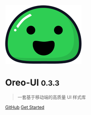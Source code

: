 ![logo](_media/icon.svg)

# Oreo-UI <small>0.3.3</small>

> 一套基于移动端的高质量 UI 样式库

<!-- - Simple and lightweight (~18kB gzipped)
- No statically built html files
- Multiple themes -->


[GitHub](https://github.com/zhounan007/oreo-ui)
[Get Started](#/)

